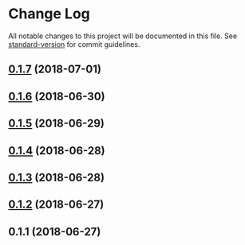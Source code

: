 # Change Log

All notable changes to this project will be documented in this file. See [standard-version](https://github.com/conventional-changelog/standard-version) for commit guidelines.

<a name="0.1.7"></a>
## [0.1.7](https://github.com/echelon-solutions/aws-event-sourcing/compare/v0.1.6...v0.1.7) (2018-07-01)



<a name="0.1.6"></a>
## [0.1.6](https://github.com/echelon-solutions/aws-event-sourcing/compare/v0.1.5...v0.1.6) (2018-06-30)



<a name="0.1.5"></a>
## [0.1.5](https://github.com/echelon-solutions/aws-event-sourcing/compare/v0.1.4...v0.1.5) (2018-06-29)



<a name="0.1.4"></a>
## [0.1.4](https://github.com/echelon-solutions/aws-event-sourcing/compare/v0.1.3...v0.1.4) (2018-06-28)



<a name="0.1.3"></a>
## [0.1.3](https://github.com/echelon-solutions/aws-event-sourcing/compare/v0.1.2...v0.1.3) (2018-06-28)



<a name="0.1.2"></a>
## [0.1.2](https://github.com/echelon-solutions/aws-event-sourcing/compare/v0.1.1...v0.1.2) (2018-06-27)



<a name="0.1.1"></a>
## 0.1.1 (2018-06-27)
